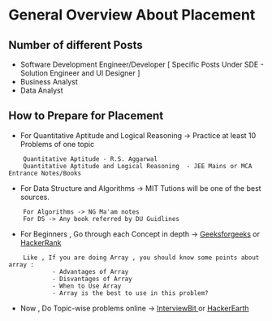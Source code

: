# General Overview About Placement

## Number of different Posts
- Software Development Engineer/Developer [ Specific Posts Under SDE - Solution Engineer and UI Designer ]
- Business Analyst
- Data Analyst


## How to Prepare for Placement
- For Quantitative Aptitude and Logical Reasoning -> Practice at least 10 Problems of one topic
```
    Quantitative Aptitude - R.S. Aggarwal
    Quantitative Aptitude and Logical Reasoning  - JEE Mains or MCA Entrance Notes/Books
```
- For Data Structure and Algorithms -> MIT Tutions will be one of the best sources. 
```
    For Algorithms -> NG Ma'am notes
    For DS -> Any book referred by DU Guidlines
```
- For Beginners , Go through each Concept in depth -> [Geeksforgeeks](https://www.geeksforgeeks.org) or [HackerRank](https://www.hackerrank.com)
```
    Like , If you are doing Array , you should know some points about array :
            - Advantages of Array
            - Disvantages of Array
            - When to Use Array
            - Array is the best to use in this problem?  
```
- Now , Do Topic-wise problems online -> [ InterviewBit ](https://www.interviewbit.com/practice/) or [HackerEarth](https://www.hackerearth.com/practice/)
